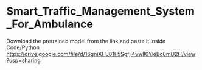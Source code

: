# Smart_Traffic_Management_System_For_Ambulance

Download the pretrained model from the link and paste it inside Code/Python 
https://drive.google.com/file/d/16gniXHJ81F5Sgfji4vwIl0YkiBc8mD2H/view?usp=sharing
